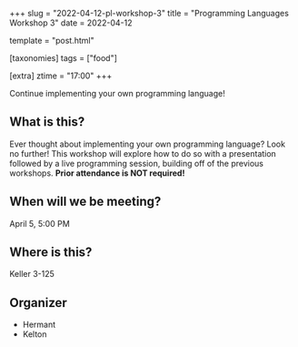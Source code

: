 +++
slug = "2022-04-12-pl-workshop-3"
title = "Programming Languages Workshop 3"
date = 2022-04-12

template = "post.html"

[taxonomies]
tags = ["food"]

[extra]
ztime = "17:00"
+++

Continue implementing your own programming language!

<!-- more -->

## What is this?

Ever thought about implementing your own programming language? Look no further!
This workshop will explore how to do so with a presentation followed by a live programming
session, building off of the previous workshops. **Prior attendance is NOT required!**

## When will we be meeting?

April 5, 5:00 PM

## Where is this?

Keller 3-125

## Organizer

* Hermant
* Kelton